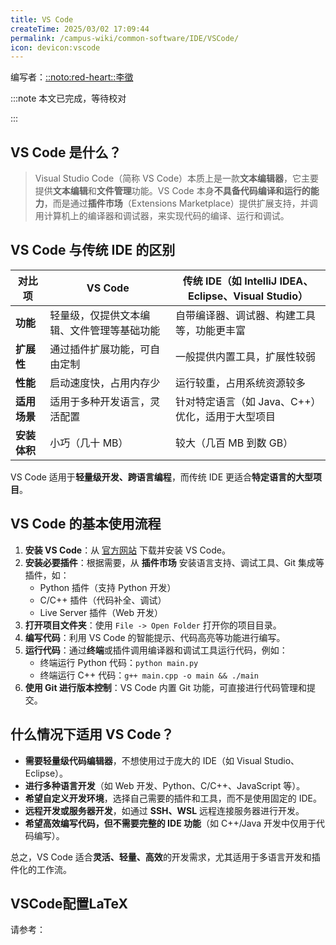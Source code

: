 ```yaml
---
title: VS Code
createTime: 2025/03/02 17:09:44
permalink: /campus-wiki/common-software/IDE/VSCode/
icon: devicon:vscode
---
```



编写者：[::noto:red-heart::李徵](/friends/persons/) 

:::note 本文已完成，等待校对

:::

## **VS Code 是什么？**

>Visual Studio Code（简称 VS Code）本质上是一款**文本编辑器**，它主要提供**文本编辑**和**文件管理**功能。VS
Code 本身**不具备代码编译和运行的能力**，而是通过**插件市场**（Extensions
Marketplace）提供扩展支持，并调用计算机上的编译器和调试器，来实现代码的编译、运行和调试。

## **VS Code 与传统 IDE 的区别**

| **对比项**  | **VS Code**           | **传统 IDE（如 IntelliJ IDEA、Eclipse、Visual Studio）** |
|----------|-----------------------|---------------------------------------------------|
| **功能**   | 轻量级，仅提供文本编辑、文件管理等基础功能 | 自带编译器、调试器、构建工具等，功能更丰富                             |
| **扩展性**  | 通过插件扩展功能，可自由定制        | 一般提供内置工具，扩展性较弱                                    |
| **性能**   | 启动速度快，占用内存少           | 运行较重，占用系统资源较多                                     |
| **适用场景** | 适用于多种开发语言，灵活配置        | 针对特定语言（如 Java、C++）优化，适用于大型项目                      |
| **安装体积** | 小巧（几十 MB）             | 较大（几百 MB 到数 GB）                                   |

VS Code 适用于**轻量级开发、跨语言编程**，而传统 IDE 更适合**特定语言的大型项目**。

## **VS Code 的基本使用流程**

1. **安装 VS Code**：从 [官方网站](https://code.visualstudio.com/) 下载并安装 VS Code。
2. **安装必要插件**：根据需要，从 **插件市场** 安装语言支持、调试工具、Git 集成等插件，如：
    - Python 插件（支持 Python 开发）
    - C/C++ 插件（代码补全、调试）
    - Live Server 插件（Web 开发）
3. **打开项目文件夹**：使用 `File -> Open Folder` 打开你的项目目录。
4. **编写代码**：利用 VS Code 的智能提示、代码高亮等功能进行编写。
5. **运行代码**：通过**终端**或插件调用编译器和调试工具运行代码，例如：
    - 终端运行 Python 代码：`python main.py`
    - 终端运行 C++ 代码：`g++ main.cpp -o main && ./main`
6. **使用 Git 进行版本控制**：VS Code 内置 Git 功能，可直接进行代码管理和提交。

## **什么情况下适用 VS Code？**

- **需要轻量级代码编辑器**，不想使用过于庞大的 IDE（如 Visual Studio、Eclipse）。
- **进行多种语言开发**（如 Web 开发、Python、C/C++、JavaScript 等）。
- **希望自定义开发环境**，选择自己需要的插件和工具，而不是使用固定的 IDE。
- **远程开发或服务器开发**，如通过 **SSH、WSL** 远程连接服务器进行开发。
- **希望高效编写代码，但不需要完整的 IDE 功能**（如 C++/Java 开发中仅用于代码编写）。

总之，VS Code 适合**灵活、轻量、高效**的开发需求，尤其适用于多语言开发和插件化的工作流。

## VSCode配置LaTeX

请参考：
<RepoCard repo="shinyypig/latex-vscode-config"></RepoCard>
